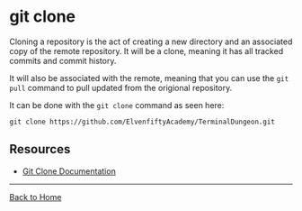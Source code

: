 # git clone 

Cloning a repository is the act of creating a new directory and an associated copy of the remote repository. It will be a clone, meaning it has all tracked commits and commit history. 

It will also be associated with the remote, meaning that you can use the `git pull` command to pull updated from the origional repository. 

It can be done with the `git clone` command as seen here:
```
git clone https://github.com/ElvenfiftyAcademy/TerminalDungeon.git
```

## Resources

- [Git Clone Documentation](https://git-scm.com/docs/git-clone)

---

[Back to Home](../README.md)